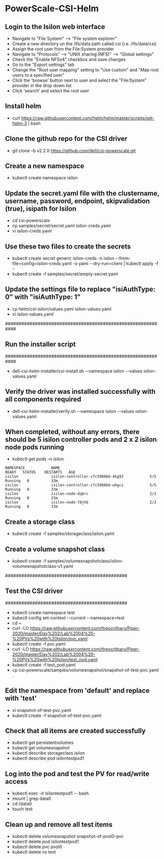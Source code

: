 # PowerScale-CSI-Helm

## Login to the Isilon web interface
- Navigate to "File System" --> "File system explorer"
- Create a new directory un the /ifs/data path called csi (i.e. /ifs/data/csi)
- Assign the root user from the File:System provider
- Navigate to "Protocols" --> "UNIX sharing (NFS)" --> "Global settings"
- Check the "Enable NFSv4" checkbox and save changes
- Go to the "Export settings" tab
- Change the "Root user mapping" setting to "Use custom" and "Map root users to a specified user"
- Click the 'browse' button next to user and select the "File:System" provider in the drop down list
- Click 'search' and select the root user

## Install helm
- curl https://raw.githubusercontent.com/helm/helm/master/scripts/get-helm-3 | bash

## Clone the github repo for the CSI driver
- git clone -b v2.2.0 https://github.com/dell/csi-powerscale.git

## Create a new namespace
- kubectl create namespace isilon

## Update the secret.yaml file with the clustername, username, password, endpoint, skipvalidation (true), isipath for Isilon
- cd csi-powerscale
- cp samples/secret/secret.yaml isilon-creds.yaml
- vi isilon-creds.yaml

## Use these two files to create the secrets
- kubectl create secret generic isilon-creds -n isilon --from-file=config=isilon-creds.yaml -o yaml --dry-run=client | kubectl apply -f -
- kubectl create -f samples/secret/empty-secret.yaml

## Update the settings file to replace "isiAuthType: 0" with "isiAuthType: 1"
- cp helm/csi-isilon/values.yaml isilon-values.yaml
- vi isilon-values.yaml

############################################################
## Run the installer script
############################################################

- dell-csi-helm-installer/csi-install.sh --namespace isilon --values isilon-values.yaml

## Verify the driver was installed successfully with all components required
- dell-csi-helm-installer/verify.sh --namespace isilon --values isilon-values.yaml

## When completed, without any errors, there should be 5 isilon controller pods and 2 x 2 isilon node pods running

- kubectl get pods -n isilon

```
NAMESPACE            NAME                                         READY   STATUS    RESTARTS   AGE
isilon               isilon-controller-c7c5988b6-4kg92            5/5     Running   0          33m
isilon               isilon-controller-c7c5988b6-whgcz            5/5     Running   0          33m
isilon               isilon-node-dq6rc                            2/2     Running   0          33m
isilon               isilon-node-f8jhb                            2/2     Running   0          33m
```
## Create a storage class
- kubectl create -f samples/storageclass/isilon.yaml

## Create a volume snapshot class
- kubectl create -f samples/volumesnapshotclass/isilon-volumesnapshotclass-v1.yaml

#############################################
## Test the CSI driver
#############################################

- kubectl create namespace test
- kubectl config set-context --current --namespace=test
- cd ~
- curl -LO https://raw.githubusercontent.com/theocrithary/Piper-2020/master/Day%202/Lab%2004%20-%20PVs%20with%20Isilon/pvc.yaml
- kubectl create -f pvc.yaml
- curl -LO https://raw.githubusercontent.com/theocrithary/Piper-2020/master/Day%202/Lab%2004%20-%20PVs%20with%20Isilon/test_pod.yaml
- kubectl create -f test_pod.yaml
- cp csi-powerscale/samples/volumesnapshot/snapshot-of-test-pvc.yaml .

## Edit the namespace from 'default' and replace with 'test'
- vi snapshot-of-test-pvc.yaml
- kubectl create -f snapshot-of-test-pvc.yaml

## Check that all items are created successfully
- kubectl get persistentvolumes
- kubectl get volumesnapshot
- kubectl describe storageclass isilon
- kubectl describe pod isilontestpod1

## Log into the pod and test the PV for read/write access
- kubectl exec -it isilontestpod1 -- bash
- mount | grep data0
- cd /data0
- touch test

## Clean up and remove all test items
- kubectl delete volumesnapshot snapshot-of-pvol0-pvc
- kubectl delete pod isilontestpod1
- kubectl delete pvc pvol0
- kubectl delete ns test
